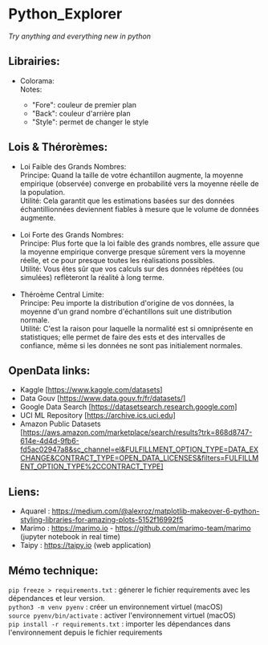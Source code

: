 # Python_Explorer

_Try anything and everything new in python_

## Librairies:

- Colorama: <br>
  Notes: <br>

  - "Fore": couleur de premier plan
  - "Back": couleur d'arrière plan
  - "Style": permet de changer le style

## Lois & Thérorèmes:

- Loi Faible des Grands Nombres: <br>
  Principe: Quand la taille de votre échantillon augmente, la moyenne empirique (observée) converge en probabilité vers la moyenne réelle de la population. <br>
  Utilité: Cela garantit que les estimations basées sur des données échantillionnées deviennent fiables à mesure que le volume de données augmente. <br>
  <br>
- Loi Forte des Grands Nombres: <br>
  Principe: Plus forte que la loi faible des grands nombres, elle assure que la moyenne empirique converge presque sûrement vers la moyenne réelle, et ce pour presque toutes les réalisations possibles. <br>
  Utilité: Vous êtes sûr que vos calculs sur des données répétées (ou simulées) reflèteront la réalité à long terme. <br>
  <br>
- Théroème Central Limite: <br>
  Principe: Peu importe la distribution d'origine de vos données, la moyenne d'un grand nombre d'échantillons suit une distribution normale. <br>
  Utilité: C'est la raison pour laquelle la normalité est si omniprésente en statistiques; elle permet de faire des ests et des intervalles de confiance, même si les données ne sont pas initialement normales. <br>

## OpenData links:

- Kaggle [https://www.kaggle.com/datasets]
- Data Gouv [https://www.data.gouv.fr/fr/datasets/]
- Google Data Search [https://datasetsearch.research.google.com]
- UCI ML Repository [https://archive.ics.uci.edu]
- Amazon Public Datasets [https://aws.amazon.com/marketplace/search/results?trk=868d8747-614e-4d4d-9fb6-fd5ac02947a8&sc_channel=el&FULFILLMENT_OPTION_TYPE=DATA_EXCHANGE&CONTRACT_TYPE=OPEN_DATA_LICENSES&filters=FULFILLMENT_OPTION_TYPE%2CCONTRACT_TYPE]

## Liens:

- Aquarel : https://medium.com/@alexroz/matplotlib-makeover-6-python-styling-libraries-for-amazing-plots-5152f16992f5
- Marimo : https://marimo.io - https://github.com/marimo-team/marimo (jupyter notebook in real time)
- Taipy : https://taipy.io (web application)

## Mémo technique:

`pip freeze > requirements.txt` : génerer le fichier requirements avec les dépendances et leur version. <br>
`python3 -m venv pyenv` : créer un environnement virtuel (macOS) <br>
`source pyenv/bin/activate` : activer l'environnement virtuel (macOS) <br>
`pip install -r requirements.txt` : importer les dépendances dans l'environnement depuis le fichier requirements
